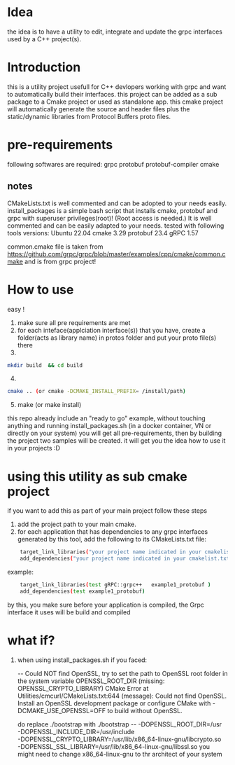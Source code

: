 # Idea

the idea is to have a utility to edit, integrate and update the grpc interfaces used by a C++ project(s).

# Introduction

this is a utility project usefull for C++ devlopers working with grpc and want to automatically build their interfaces. this project can be added as a sub package to a Cmake project or used as standalone app. this cmake project will automatically generate the source and header files plus the static/dynamic libraries from Protocol Buffers proto files.

# pre-requirements

following softwares are required:
grpc
protobuf
protobuf-compiler
cmake

## notes

CMakeLists.txt is well commented and can be adopted to your needs easily.
install_packages is a simple bash script that installs cmake, protobuf and grpc with superuser privileges(root)! (Root access is needed.) It is well commented and can be easily adapted to your needs.
tested with following tools versions:
Ubuntu 22.04
cmake 3.29
protobuf 23.4
gRPC 1.57

common.cmake file is taken from https://github.com/grpc/grpc/blob/master/examples/cpp/cmake/common.cmake and is from grpc project!

# How to use

easy !

1. make sure all pre requirements are met
2. for each inteface(applciation interface(s)) that you have, create a folder(acts as library name) in protos folder and put your proto file(s) there
3.

```bash
mkdir build  && cd build
```

4.

```bash
cmake .. (or cmake -DCMAKE_INSTALL_PREFIX= /install/path)
```

5. make (or make install)

this repo already include an "ready to go" example, without touching anything and running install_packages.sh (in a docker container, VN or directly on your system) you will get all pre-requirements, then by building the project two samples will be created. it will get you the idea how to use it in your projects :D

# using this utility as sub cmake project

if you want to add this as part of your main project follow these steps

1. add the project path to your main cmake.
2. for each application that has dependencies to any grpc interfaces generated by this tool, add the following to its CMakeLists.txt file:

```bash
    target_link_libraries("your project name indicated in your cmakelist.txt" gRPC::grpc++   (name of your protos folder)_protobuf )
    add_dependencies("your project name indicated in your cmakelist.txt" (name of your protos folder)_protobuf)
```

example:

```bash
    target_link_libraries(test gRPC::grpc++   example1_protobuf )
    add_dependencies(test example1_protobuf)
```

by this, you make sure before your application is compiled, the Grpc interface it uses will be build and compiled

# what if?

1. when using install_packages.sh if you faced:

   -- Could NOT find OpenSSL, try to set the path to OpenSSL root folder in the system variable OPENSSL_ROOT_DIR (missing: OPENSSL_CRYPTO_LIBRARY)
   CMake Error at Utilities/cmcurl/CMakeLists.txt:644 (message):
   Could not find OpenSSL. Install an OpenSSL development package or
   configure CMake with -DCMAKE_USE_OPENSSL=OFF to build without OpenSSL.

   do replace ./bootstrap with
   ./bootstrap -- -DOPENSSL_ROOT_DIR=/usr \
    -DOPENSSL_INCLUDE_DIR=/usr/include \
    -DOPENSSL_CRYPTO_LIBRARY=/usr/lib/x86_64-linux-gnu/libcrypto.so \
    -DOPENSSL_SSL_LIBRARY=/usr/lib/x86_64-linux-gnu/libssl.so
   you might need to change x86_64-linux-gnu to thr architect of your system
